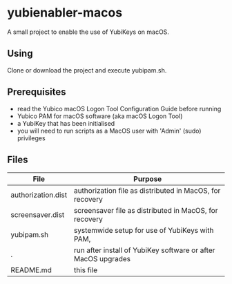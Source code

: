 
# yubienabler-macos #

A small project to enable the use of YubiKeys on macOS.

## Using ##

Clone or download the project and execute yubipam.sh.

## Prerequisites ##

* read the Yubico macOS Logon Tool Configuration Guide before running
* Yubico PAM for macOS software (aka macOS Logon Tool)
* a YubiKey that has been initialised
* you will need to run scripts as a MacOS user with 'Admin' (sudo) privileges

## Files ##

File | Purpose
---- | -------
authorization.dist| authorization file as distributed in MacOS, for recovery
screensaver.dist| screensaver file as distributed in MacOS, for recovery
yubipam.sh|systemwide setup for use of YubiKeys with PAM,
.|run after install of YubiKey software or after MacOS upgrades
README.md|this file
